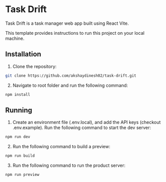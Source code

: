 # Task Drift

Task Drift is a task manager web app built using React Vite.

This template provides instructions to run this project on your local machine.

## Installation

1. Clone the repository:

```bash
git clone https://github.com/akshaydinesh02/task-drift.git
```

2. Navigate to root folder and run the following command:

```bash
npm install
```

## Running

1. Create an environment file (.env.local), and add the API keys (checkout .env.example). Run the following command to start the dev server:

```bash
npm run dev
```

2. Run the following command to build a preview:

```bash
npm run build
```

3. Run the following command to run the product server:

```bash
npm run preview
```
